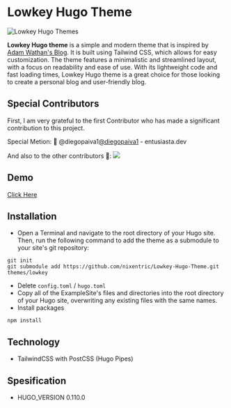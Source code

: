 # Lowkey Hugo Theme

![Lowkey Hugo Themes](https://raw.githubusercontent.com/nixentric/Lowkey-Hugo-Themes/main/cover.png)

**Lowkey Hugo theme** is a simple and modern theme that is inspired by [Adam Wathan's Blog](https://adamwathan.me/). It is built using Tailwind CSS, which allows for easy customization. The theme features a minimalistic and streamlined layout, with a focus on readability and ease of use. With its lightweight code and fast loading times, Lowkey Hugo theme is a great choice for those looking to create a personal blog and user-friendly blog.

## Special Contributors

First, I am very grateful to the first Contributor who has made a significant contribution to this project.

Special Metion:
🥇 @diegopaiva1[@diegopaiva1](https://github.com/diegopaiva1) - entusiasta.dev


And also to the other contributors 💌:
<a href="https://github.com/nixentric/Lowkey-Hugo-Theme/graphs/contributors">
  <img src="https://contrib.rocks/image?repo=nixentric/Lowkey-Hugo-Theme" />
</a>


## Demo

[Click Here](https://lowkey-demo.pages.dev)

## Installation

- Open a Terminal and navigate to the root directory of your Hugo site. Then, run the following command to add the theme as a submodule to your site's git repository:
```
git init
git submodule add https://github.com/nixentric/Lowkey-Hugo-Theme.git themes/lowkey
```
- Delete `config.toml` / `hugo.toml`
- Copy all of the ExampleSite's files and directories into the root directory of your Hugo site, overwriting any existing files with the same names.
- Install packages
```
npm install
```

## Technology
- TailwindCSS with PostCSS (Hugo Pipes)

## Spesification
- HUGO_VERSION 0.110.0
